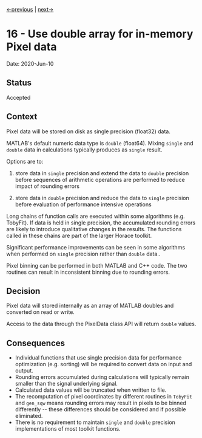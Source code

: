 [<-previous](0015-store-pixel-data-in-single-precision.md) |
[next->](0017-separate-absolute-and-relative-indexing-APIs-in-pixel-array.md)

# 16 - Use double array for in-memory Pixel data

Date: 2020-Jun-10

## Status

Accepted

## Context

Pixel data will be stored on disk as single precision (float32) data.

MATLAB's default numeric data type is `double` (float64). Mixing `single` and `double` data in calculations typically produces as `single` result.

Options are to:

1. store data in `single` precision and extend the data to `double` precision before sequences of arithmetic operations are performed to reduce impact of rounding errors

2. store data in `double` precision and reduce the data to `single` precision before evaluation of performance intensive operations

Long chains of function calls are executed within some algorithms (e.g. TobyFit). If data is held in single precision, the accumulated rounding errors are likely to introduce qualitative changes in the results. The functions called in these chains are part of the larger Horace toolkit.

Significant performance improvements can be seen in some algorithms when performed on `single` precision rather than `double` data..

Pixel binning can be performed in both MATLAB and C++ code.
The two routines can result in inconsistent binning due to rounding errors.

## Decision

Pixel data will stored internally as an array of MATLAB doubles and converted on read or write.

Access to the data through the PixelData class API will return `double` values.

## Consequences

- Individual functions that use single precision data for performance optimization (e.g. sorting) will be required to convert data on input and output.
- Rounding errors accumulated during calculations will typically remain smaller than the signal underlying signal.
- Calculated data values will be truncated when written to file.
- The recomputation of pixel coordinates by different routines in `TobyFit` and `gen_sqw` means rounding errors may result in pixels to be binned differently -- these differences should be considered and if possible eliminated.
- There is no requirement to maintain `single` and `double` precision implementations of most toolkit functions.
